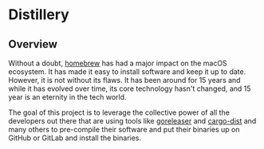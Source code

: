 # Distillery

## Overview

Without a doubt, [homebrew](https://brew.sh) has had a major impact on the macOS ecosystem. It has made it easy to
install software and keep it up to date. However, it is not without its flaws. It has been around for 15 years and
while it has evolved over time, its core technology hasn't changed, and 15 year is an eternity in the tech world.

The goal of this project is to leverage the collective power of all the developers out there that are using tools like
[goreleaser](https://goreleaser.com/) and [cargo-dist](https://github.com/axodotdev/cargo-dist) and many others to
pre-compile their software and put their binaries up on GitHub or GitLab and install the binaries.
